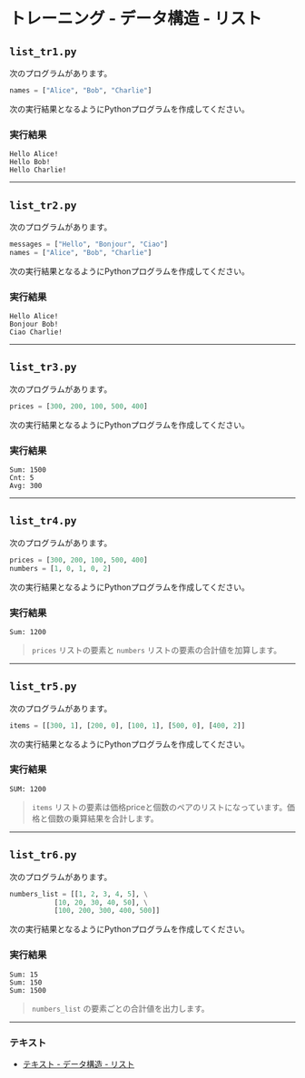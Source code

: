 # トレーニング - データ構造 - リスト

## `list_tr1.py`

次のプログラムがあります。

``` python
names = ["Alice", "Bob", "Charlie"]
```

次の実行結果となるようにPythonプログラムを作成してください。

### 実行結果

``` 
Hello Alice!
Hello Bob!
Hello Charlie!
```

---

## `list_tr2.py`

次のプログラムがあります。

``` python
messages = ["Hello", "Bonjour", "Ciao"]
names = ["Alice", "Bob", "Charlie"]
```

次の実行結果となるようにPythonプログラムを作成してください。

### 実行結果

``` 
Hello Alice!
Bonjour Bob!
Ciao Charlie!
```

---

## `list_tr3.py`

次のプログラムがあります。

``` python
prices = [300, 200, 100, 500, 400]
```

次の実行結果となるようにPythonプログラムを作成してください。

### 実行結果

``` 
Sum: 1500
Cnt: 5
Avg: 300
```

---

## `list_tr4.py`

次のプログラムがあります。

``` python
prices = [300, 200, 100, 500, 400]
numbers = [1, 0, 1, 0, 2]
```

次の実行結果となるようにPythonプログラムを作成してください。

### 実行結果

``` 
Sum: 1200
```

> `prices` リストの要素と `numbers` リストの要素の合計値を加算します。

---

## `list_tr5.py`

次のプログラムがあります。

``` python
items = [[300, 1], [200, 0], [100, 1], [500, 0], [400, 2]]
```

次の実行結果となるようにPythonプログラムを作成してください。

### 実行結果

``` 
SUM: 1200
```

> `items` リストの要素は価格priceと個数のペアのリストになっています。価格と個数の乗算結果を合計します。

---

## `list_tr6.py`

次のプログラムがあります。

``` python
numbers_list = [[1, 2, 3, 4, 5], \
           [10, 20, 30, 40, 50], \
           [100, 200, 300, 400, 500]]
```

次の実行結果となるようにPythonプログラムを作成してください。

### 実行結果

``` 
Sum: 15
Sum: 150
Sum: 1500
```

> `numbers_list` の要素ごとの合計値を出力します。

---

### テキスト

* [テキスト - データ構造 - リスト](../text/06_basic.md)
